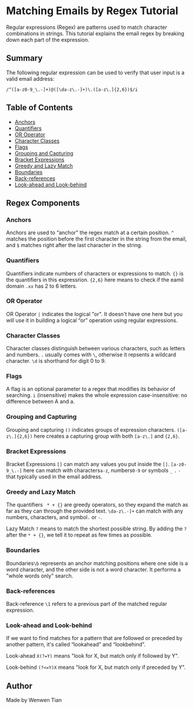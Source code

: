 # Matching Emails by Regex Tutorial
Regular expressions (Regex) are patterns used to match character combinations in strings. This tutorial explains the email regex by breaking down each part of the expression.

## Summary
The following regular expression can be used to verify that user input is a valid email address:

```
/^([a-z0-9_\.-]+)@([\da-z\.-]+)\.([a-z\.]{2,6})$/i
```

## Table of Contents

- [Anchors](#anchors)
- [Quantifiers](#quantifiers)
- [OR Operator](#or-operator)
- [Character Classes](#character-classes)
- [Flags](#flags)
- [Grouping and Capturing](#grouping-and-capturing)
- [Bracket Expressions](#bracket-expressions)
- [Greedy and Lazy Match](#greedy-and-lazy-match)
- [Boundaries](#boundaries)
- [Back-references](#back-references)
- [Look-ahead and Look-behind](#look-ahead-and-look-behind)

## Regex Components

### Anchors
Anchors are used to “anchor” the regex match at a certain position.
`^` matches the position before the first character in the string from the email, and `$` matches right after the last character in the string.

### Quantifiers
Quantifiers indicate numbers of characters or expressions to match. 
`{}` is the quantifiers in this expressrion. 
`{2,6}` here means to check if the eamil domain `.xx` has 2 to 6 letters.

### OR Operator
OR Operator `|` indicates the logical "or".
It doesn't have one here but you will use it in building a logical “or” operation using regular expressions.

### Character Classes
Character classes distinguish between various characters, such as letters and numbers.
`.` usually comes with `\`, otherwise it repsents a wildcard character.
`\d` is shorthand for digit 0 to 9.

### Flags
A flag is an optional parameter to a regex that modifies its behavior of searching. 
`i` (insensitive) makes the whole expression case-insensitive: no difference between A and a.

### Grouping and Capturing
Grouping and capturing `()` indicates groups of expression characters. 
`([a-z\.]{2,6})` here creates a capturing group with both `[a-z\.]` and `{2,6}`.

### Bracket Expressions
Bracket Expressions `[]` can match any values you put inside the `[]`.
`[a-z0-9_\.-]` here can match with characters`a-z`, numbers`0-9` or symbols `_` `.` `-` that typically used in the email address.

### Greedy and Lazy Match
The quantifiers ` * + {}` are greedy operators, so they expand the match as far as they can through the provided text.
`\da-z\.-]+` can match with any numbers, characters, and symbol`.` or `-`.

Lazy Match `?` means to match the shortest possible string. By adding the `?` after the `* + {}`, we tell it to repeat as few times as possible.

### Boundaries
Boundaries`\b` represents an anchor matching positions where one side is a word character, and the other side is not a word character. It performs a "whole words only" search.

### Back-references
Back-reference `\1` refers to a previous part of the matched regular expression.

### Look-ahead and Look-behind
If we want to find matches for a pattern that are followed or preceded by another pattern, it's called “lookahead” and “lookbehind”.

Look-ahead `X(?=Y)` means "look for X, but match only if followed by Y". 
 
Look-behind `(?<=Y)X` means "look for X, but match only if preceded by Y". 


## Author
Made by Wenwen Tian
